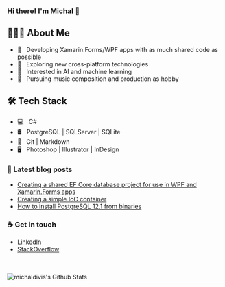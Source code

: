### Hi there! I'm Michal 👋

## 👨🏻‍💻 About Me

- 🔨 &nbsp; Developing Xamarin.Forms/WPF apps with as much shared code as possible
- 🤔 &nbsp; Exploring new cross-platform technologies
- 🧠 &nbsp; Interested in AI and machine learning
- 🎵 &nbsp; Pursuing music composition and production as hobby

## 🛠 Tech Stack

- 💻 &nbsp; C#
- 🛢 &nbsp; PostgreSQL | SQLServer | SQLite
- 🔧 &nbsp; Git | Markdown
- 🖥 &nbsp; Photoshop | Illustrator | InDesign 

### 📰 Latest blog posts
- [Creating a shared EF Core database project for use in WPF and Xamarin.Forms apps](https://michaldivis.github.io/posts/2020_08_12_creating_a_shared_ef_core_database_for_wpf_and_xamarin_forms.html)
- [Creating a simple IoC container](https://michaldivis.github.io/posts/2020_05_02_creating_a_simple_ioc_container.html)
- [How to install PostgreSQL 12.1 from binaries](https://michaldivis.github.io/posts/2019_12_13_postgres_from_binaries.html)

### ☕ Get in touch
- <a href = "https://www.linkedin.com/in/michal-divi%C5%A1-1266b8141/">LinkedIn</a>
- <a href = "https://stackoverflow.com/users/4317797/michal-divi%c5%a1">StackOverflow</a>

<br />
<br />

<img align="left" alt="michaldivis's Github Stats" src="https://github-readme-stats.vercel.app/api?username=michaldivis&show_icons=true&hide_border=true" />
